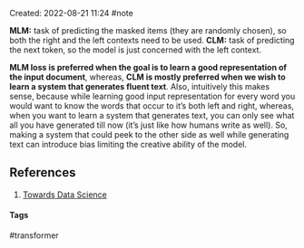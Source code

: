 Created: 2022-08-21 11:24
#note

**MLM:** task of predicting the masked items (they are randomly chosen), so both the right and the left contexts need to be used.
**CLM:** task of predicting the next token, so the model is just concerned with the left context.

**MLM loss is preferred when the goal is to learn a good representation of the input document**, whereas, **CLM is mostly preferred when we wish to learn a system that generates fluent text**. Also, intuitively this makes sense, because while learning good input representation for every word you would want to know the words that occur to it’s both left and right, whereas, when you want to learn a system that generates text, you can only see what all you have generated till now (it’s just like how humans write as well). So, making a system that could peek to the other side as well while generating text can introduce bias limiting the creative ability of the model.

## References
1. [Towards Data Science](https://towardsdatascience.com/understanding-masked-language-models-mlm-and-causal-language-models-clm-in-nlp-194c15f56a5#:~:text=MLM%20loss%20is%20preferred%20when,system%20that%20generates%20fluent%20text.)

#### Tags
#transformer 